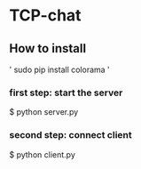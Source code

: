 # TCP-chat


## How to install
' sudo pip install colorama '


### first step: start the server

$ python server.py

### second step: connect client

$ python client.py


